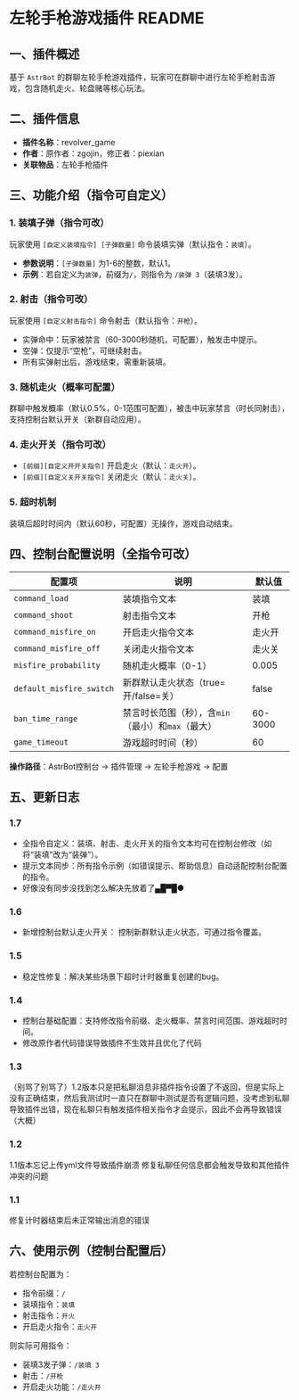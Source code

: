 # 左轮手枪游戏插件 README  

## 一、插件概述  
基于 `AstrBot` 的群聊左轮手枪游戏插件，玩家可在群聊中进行左轮手枪射击游戏，包含随机走火、轮盘赌等核心玩法。  


## 二、插件信息  
- **插件名称**：revolver_game  
- **作者**：原作者：zgojin，修正者：piexian  
- **关联物品**：左轮手枪插件  


## 三、功能介绍（指令可自定义）  
### 1. 装填子弹（指令可改）  
玩家使用 `[自定义装填指令] [子弹数量]` 命令装填实弹（默认指令：`装填`）。  
- **参数说明**：`[子弹数量]` 为1-6的整数，默认1。  
- **示例**：若自定义为`装弹`，前缀为`/`，则指令为 `/装弹 3`（装填3发）。  

### 2. 射击（指令可改）  
玩家使用 `[自定义射击指令]` 命令射击（默认指令：`开枪`）。  
- 实弹命中：玩家被禁言（60-3000秒随机，可配置），触发击中提示。  
- 空弹：仅提示“空枪”，可继续射击。  
- 所有实弹射出后，游戏结束，需重新装填。  

### 3. 随机走火（概率可配置）  
群聊中触发概率（默认0.5%，0-1范围可配置），被击中玩家禁言（时长同射击），支持控制台默认开关（新群自动应用）。  

### 4. 走火开关（指令可改）  
- `[前缀][自定义开开关指令]` 开启走火（默认：`走火开`）。  
- `[前缀][自定义关开关指令]` 关闭走火（默认：`走火关`）。  

### 5. 超时机制  
装填后超时时间内（默认60秒，可配置）无操作，游戏自动结束。  


## 四、控制台配置说明（全指令可改）  
| 配置项                | 说明                                                                 | 默认值   |
|-----------------------|----------------------------------------------------------------------|----------
| `command_load`        | 装填指令文本                                                       | 装填     |
| `command_shoot`       | 射击指令文本                                                       | 开枪     |
| `command_misfire_on`  | 开启走火指令文本                                                   | 走火开   |
| `command_misfire_off` | 关闭走火指令文本                                                   | 走火关   |
| `misfire_probability` | 随机走火概率（0-1）                                                | 0.005    |
| `default_misfire_switch` | 新群默认走火状态（true=开/false=关） | false   |
| `ban_time_range`      | 禁言时长范围（秒），含`min`（最小）和`max`（最大）                   | 60-3000  |
| `game_timeout`        | 游戏超时时间（秒）                                                 | 60       |  

**操作路径**：AstrBot控制台 → 插件管理 → 左轮手枪游戏 → 配置  


## 五、更新日志  
### 1.7 
- 全指令自定义：装填、射击、走火开关的指令文本均可在控制台修改（如将“装填”改为“装弹”）。  
- 提示文本同步：所有指令示例（如错误提示、帮助信息）自动适配控制台配置的指令。   
- 好像没有同步没找到怎么解决先放着了▄█▀█●

### 1.6 
- 新增控制台默认走火开关： 控制新群默认走火状态，可通过指令覆盖。  

### 1.5  
- 稳定性修复：解决某些场景下超时计时器重复创建的bug。  

### 1.4  
- 控制台基础配置：支持修改指令前缀、走火概率、禁言时间范围、游戏超时时间。
- 修改原作者代码错误导致插件不生效并且优化了代码

### 1.3  
（别骂了别骂了）1.2版本只是把私聊消息非插件指令设置了不返回，但是实际上没有正确结束，然后我测试时一直只在群聊中测试是否有逻辑问题，没考虑到私聊导致插件出错，现在私聊只有触发插件相关指令才会提示，因此不会再导致错误（大概）  

### 1.2  
1.1版本忘记上传yml文件导致插件崩溃 修复私聊任何信息都会触发导致和其他插件冲突的问题  

### 1.1  
修复计时器结束后未正常输出消息的错误


## 六、使用示例（控制台配置后）  
若控制台配置为：  
- 指令前缀：`/`  
- 装填指令：`装填`  
- 射击指令：`开火`  
- 开启走火指令：`走火开`  

则实际可用指令：  
- 装填3发子弹：`/装填 3`  
- 射击：`/开枪`  
- 开启走火功能：`/走火开`  
